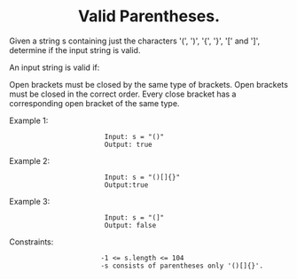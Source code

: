 <h1 align="center">Valid Parentheses.</h1>


Given a string s containing just the characters '(', ')', '{', '}', '[' and ']', determine if the input string is valid.

An input string is valid if:

Open brackets must be closed by the same type of brackets.
Open brackets must be closed in the correct order.
Every close bracket has a corresponding open bracket of the same type.

Example 1:

                            Input: s = "()"
                            Output: true
                           
Example 2:

                            Input: s = "()[]{}"
                            Output:true
                           
Example 3:

                            Input: s = "(]"
                            Output: false
                            

Constraints:

                           -1 <= s.length <= 104
                           -s consists of parentheses only '()[]{}'.